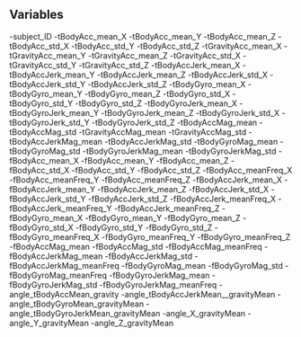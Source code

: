 

## Variables

-subject_ID
-tBodyAcc_mean_X
-tBodyAcc_mean_Y
-tBodyAcc_mean_Z
-tBodyAcc_std_X
-tBodyAcc_std_Y
-tBodyAcc_std_Z
-tGravityAcc_mean_X
-tGravityAcc_mean_Y
-tGravityAcc_mean_Z
-tGravityAcc_std_X
-tGravityAcc_std_Y
-tGravityAcc_std_Z
-tBodyAccJerk_mean_X
-tBodyAccJerk_mean_Y
-tBodyAccJerk_mean_Z
-tBodyAccJerk_std_X
-tBodyAccJerk_std_Y
-tBodyAccJerk_std_Z
-tBodyGyro_mean_X
-tBodyGyro_mean_Y
-tBodyGyro_mean_Z
-tBodyGyro_std_X
-tBodyGyro_std_Y
-tBodyGyro_std_Z
-tBodyGyroJerk_mean_X
-tBodyGyroJerk_mean_Y
-tBodyGyroJerk_mean_Z
-tBodyGyroJerk_std_X
-tBodyGyroJerk_std_Y
-tBodyGyroJerk_std_Z
-tBodyAccMag_mean
-tBodyAccMag_std
-tGravityAccMag_mean
-tGravityAccMag_std
-tBodyAccJerkMag_mean
-tBodyAccJerkMag_std
-tBodyGyroMag_mean
-tBodyGyroMag_std
-tBodyGyroJerkMag_mean
-tBodyGyroJerkMag_std
-fBodyAcc_mean_X
-fBodyAcc_mean_Y
-fBodyAcc_mean_Z
-fBodyAcc_std_X
-fBodyAcc_std_Y
-fBodyAcc_std_Z
-fBodyAcc_meanFreq_X
-fBodyAcc_meanFreq_Y
-fBodyAcc_meanFreq_Z
-fBodyAccJerk_mean_X
-fBodyAccJerk_mean_Y
-fBodyAccJerk_mean_Z
-fBodyAccJerk_std_X
-fBodyAccJerk_std_Y
-fBodyAccJerk_std_Z
-fBodyAccJerk_meanFreq_X
-fBodyAccJerk_meanFreq_Y
-fBodyAccJerk_meanFreq_Z
-fBodyGyro_mean_X
-fBodyGyro_mean_Y
-fBodyGyro_mean_Z
-fBodyGyro_std_X
-fBodyGyro_std_Y
-fBodyGyro_std_Z
-fBodyGyro_meanFreq_X
-fBodyGyro_meanFreq_Y
-fBodyGyro_meanFreq_Z
-fBodyAccMag_mean
-fBodyAccMag_std
-fBodyAccMag_meanFreq
-fBodyAccJerkMag_mean
-fBodyAccJerkMag_std
-fBodyAccJerkMag_meanFreq
-fBodyGyroMag_mean
-fBodyGyroMag_std
-fBodyGyroMag_meanFreq
-fBodyGyroJerkMag_mean
-fBodyGyroJerkMag_std
-fBodyGyroJerkMag_meanFreq
-angle_tBodyAccMean_gravity
-angle_tBodyAccJerkMean__gravityMean
-angle_tBodyGyroMean_gravityMean
-angle_tBodyGyroJerkMean_gravityMean
-angle_X_gravityMean
-angle_Y_gravityMean
-angle_Z_gravityMean
